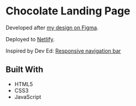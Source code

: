 # Chocolate Landing Page

Developed after [my design on Figma](https://www.figma.com/file/IFYJ0MPlV8xWnmt5kpCT1W/chocolate-site).

Deployed to [Netlify](https://ik-chocolate.netlify.app/).



Inspired by Dev Ed:
[Responsive navigation bar](https://www.youtube.com/watch?v=gXkqy0b4M5g)

## Built With
* HTML5
* CSS3
* JavaScript
